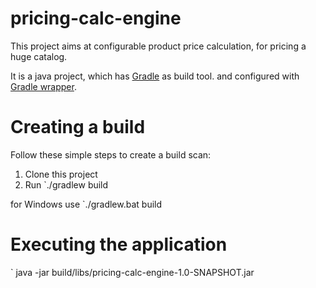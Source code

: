 # pricing-calc-engine

This project aims at configurable product price calculation, for pricing a huge catalog. 

It is a java project, which has [Gradle][gradle.com] as build tool. and configured with [Gradle wrapper][wrapper].


# Creating a build

Follow these simple steps to create a build scan:

1. Clone this project
1. Run `./gradlew build

for Windows use `./gradlew.bat build

# Executing the application

` java -jar build/libs/pricing-calc-engine-1.0-SNAPSHOT.jar 






[gradle.com]: https://www.gradle.com
[wrapper]:https://docs.gradle.org/current/userguide/gradle_wrapper.html#sec:using_wrapper
